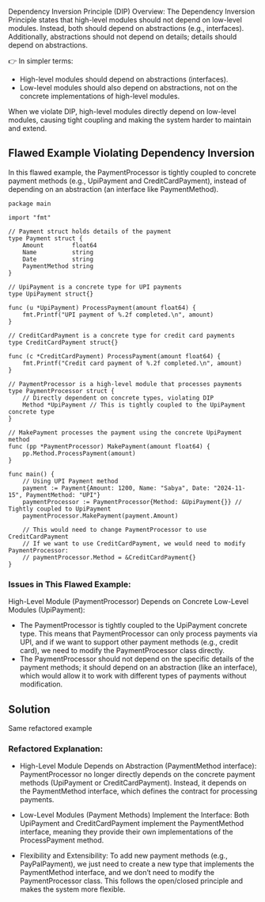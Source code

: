 Dependency Inversion Principle (DIP) Overview:
The Dependency Inversion Principle states that high-level modules should not depend on low-level modules. Instead, both should depend on abstractions (e.g., interfaces). 
Additionally, abstractions should not depend on details; details should depend on abstractions.

👉 In simpler terms:

- High-level modules should depend on abstractions (interfaces).
- Low-level modules should also depend on abstractions, not on the concrete implementations of high-level modules.

When we violate DIP, high-level modules directly depend on low-level modules, causing tight coupling and making the system harder to maintain and extend.

## Flawed Example Violating Dependency Inversion
In this flawed example, the PaymentProcessor is tightly coupled to concrete payment methods (e.g., UpiPayment and CreditCardPayment), instead of depending on an abstraction (an interface like PaymentMethod).

```golang
package main

import "fmt"

// Payment struct holds details of the payment
type Payment struct {
    Amount        float64
    Name          string
    Date          string
    PaymentMethod string
}

// UpiPayment is a concrete type for UPI payments
type UpiPayment struct{}

func (u *UpiPayment) ProcessPayment(amount float64) {
    fmt.Printf("UPI payment of %.2f completed.\n", amount)
}

// CreditCardPayment is a concrete type for credit card payments
type CreditCardPayment struct{}

func (c *CreditCardPayment) ProcessPayment(amount float64) {
    fmt.Printf("Credit card payment of %.2f completed.\n", amount)
}

// PaymentProcessor is a high-level module that processes payments
type PaymentProcessor struct {
    // Directly dependent on concrete types, violating DIP
    Method *UpiPayment // This is tightly coupled to the UpiPayment concrete type
}

// MakePayment processes the payment using the concrete UpiPayment method
func (pp *PaymentProcessor) MakePayment(amount float64) {
    pp.Method.ProcessPayment(amount)
}

func main() {
    // Using UPI Payment method
    payment := Payment{Amount: 1200, Name: "Sabya", Date: "2024-11-15", PaymentMethod: "UPI"}
    paymentProcessor := PaymentProcessor{Method: &UpiPayment{}} // Tightly coupled to UpiPayment
    paymentProcessor.MakePayment(payment.Amount)

    // This would need to change PaymentProcessor to use CreditCardPayment
    // If we want to use CreditCardPayment, we would need to modify PaymentProcessor:
    // paymentProcessor.Method = &CreditCardPayment{}
}
```
### Issues in This Flawed Example:
High-Level Module (PaymentProcessor) Depends on Concrete Low-Level Modules (UpiPayment):

- The PaymentProcessor is tightly coupled to the UpiPayment concrete type. This means that PaymentProcessor can only process payments via UPI, and if we want to support other payment methods (e.g., credit card), we need to modify the PaymentProcessor class directly.
- The PaymentProcessor should not depend on the specific details of the payment methods; it should depend on an abstraction (like an interface), which would allow it to work with different types of payments without modification.

## Solution 

Same refactored example 

### Refactored Explanation:
- High-Level Module Depends on Abstraction (PaymentMethod interface):
PaymentProcessor no longer directly depends on the concrete payment methods (UpiPayment or CreditCardPayment). Instead, it depends on the PaymentMethod interface, which defines the contract for processing payments.

- Low-Level Modules (Payment Methods) Implement the Interface:
Both UpiPayment and CreditCardPayment implement the PaymentMethod interface, meaning they provide their own implementations of the ProcessPayment method.

- Flexibility and Extensibility:
To add new payment methods (e.g., PayPalPayment), we just need to create a new type that implements the PaymentMethod interface, and we don’t need to modify the PaymentProcessor class. This follows the open/closed principle and makes the system more flexible.
